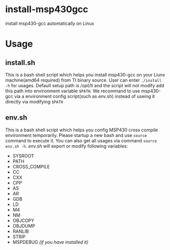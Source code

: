 # install-msp430gcc
install msp430-gcc automatically on Linux

# Usage

## install.sh

This is a bash shell script which helps you install msp430-gcc on your Liunx machine(amd64 required) from TI binary source. 
User can enter `./install -h` for usages. Default setup path is */opt/ti* and the script will not modify add this path into 
environment variable `$PATH`. We recommand to use msp430-gcc via a environment config script(such as env.sh) instead of useing it directly via
modifying `$PATH`

## env.sh

This is a bash shell script which helps you config MSP430 cross compile environment temporarily. Please startup a new bash and
use `source` command to execute it. You can also get all usages via command `source env.sh -h`. *env.sh* will export or modify 
following variables:

+ SYSROOT
+ PATH
+ CROSS_COMPILE
+ CC
+ CXX
+ CPP
+ AS
+ AR
+ GDB
+ LD
+ M4
+ NM
+ OBJCOPY
+ OBJDUMP
+ RANLIB
+ STRIP
+ MSPDEBUG *(if you have installed it)*
